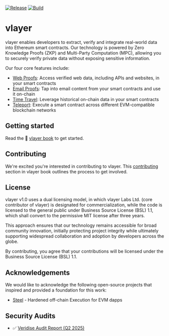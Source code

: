[![Release](https://img.shields.io/github/v/release/vlayer-xyz/vlayer)](https://github.com/vlayer-xyz/vlayer/releases)
[![Build](https://github.com/vlayer-xyz/vlayer/actions/workflows/build_examples.yaml/badge.svg)](https://github.com/vlayer-xyz/vlayer/actions/workflows/build_examples.yaml/badge.svg)

# vlayer
vlayer enables developers to extract, verify and integrate real-world data into Ethereum smart contracts. Our technology is powered by Zero Knowledge Proofs (ZKP) and Multi-Party Computation (MPC), allowing you to securely verify private data without exposing sensitive information. 

Our four core features include: 
- [Web Proofs](https://book.vlayer.xyz/features/web.html): Access verified web data, including APIs and websites, in your smart contracts 
- [Email Proofs](https://book.vlayer.xyz/features/email.html): Tap into email content from your smart contracts and use it on-chain
- [Time Travel](https://book.vlayer.xyz/features/time-travel.html): Leverage historical on-chain data in your smart contracts
- [Teleport](https://book.vlayer.xyz/features/teleport.html): Execute a smart contract across different EVM-compatible blockchain networks

## Getting started

Read the 📖 [vlayer book](https://book.vlayer.xyz/introduction.html) to get started.

## Contributing

We're excited you're interested in contributing to vlayer. This [contributing](https://book.vlayer.xyz/appendix/contributing/overview.html) section in vlayer book outlines the process to get involved.

## License
vlayer v1.0 uses a dual licensing model, in which vlayer Labs Ltd. (core contributor of vlayer) is designated for commercialization, while the code is licensed to the general public under Business Source License (BSL) 1.1, which shall convert to the permissive MIT license after three years. 

This approach ensures that our technology remains accessible for broad community innovation, initially protecting project integrity while ultimately supporting widespread collaboration and adoption by developers across the globe.

By contributing, you agree that your contributions will be licensed under the Business Source License (BSL) 1.1. 

## Acknowledgements

We would like to acknowledge the following open-source projects that inspired and provided a foundation for this work:

* [Steel](https://crates.io/crates/risc0-steel) - Hardened off-chain Execution for EVM dapps

## Security Audits
- ✅ [Veridise Audit Report (Q2 2025)](./audits/audit-2025-q2-veridise.pdf)
